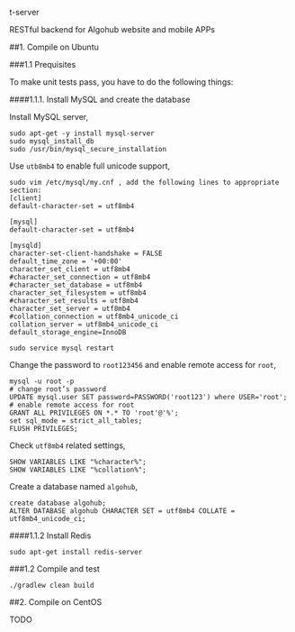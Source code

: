 t-server

RESTful backend for Algohub website and mobile APPs

##1. Compile on Ubuntu

###1.1 Prequisites

To make unit tests pass, you have to do the following things:

####1.1.1. Install MySQL and create the database

Install MySQL server,

    sudo apt-get -y install mysql-server
    sudo mysql_install_db
    sudo /usr/bin/mysql_secure_installation

Use `utb8mb4` to enable full unicode support,

    sudo vim /etc/mysql/my.cnf , add the following lines to appropriate section:
    [client]
    default-character-set = utf8mb4

    [mysql]
    default-character-set = utf8mb4

    [mysqld]
    character-set-client-handshake = FALSE
    default_time_zone = '+00:00'
    character_set_client = utf8mb4
    #character_set_connection = utf8mb4
    #character_set_database = utf8mb4
    character_set_filesystem = utf8mb4
    #character_set_results = utf8mb4
    character_set_server = utf8mb4
    #collation_connection = utf8mb4_unicode_ci
    collation_server = utf8mb4_unicode_ci
    default_storage_engine=InnoDB

    sudo service mysql restart


Change the password to `root123456` and enable remote access for `root`,

    mysql -u root -p
    # change root’s password
    UPDATE mysql.user SET password=PASSWORD('root123') where USER='root';
    # enable remote access for root
    GRANT ALL PRIVILEGES ON *.* TO 'root'@'%';
    set sql_mode = strict_all_tables;
    FLUSH PRIVILEGES;

Check `utf8mb4` related settings,

    SHOW VARIABLES LIKE "%character%";
    SHOW VARIABLES LIKE "%collation%";

Create a database named `algohub`,

    create database algohub;
    ALTER DATABASE algohub CHARACTER SET = utf8mb4 COLLATE = utf8mb4_unicode_ci;

####1.1.2 Install Redis

    sudo apt-get install redis-server

###1.2 Compile and test

    ./gradlew clean build

##2. Compile on CentOS

TODO
